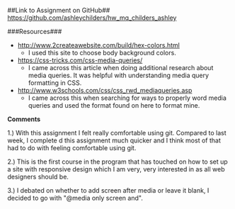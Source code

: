 ##Link to Assignment on GitHub##
https://github.com/ashleychilders/hw_mq_childers_ashley

###Resources###

-  http://www.2createawebsite.com/build/hex-colors.html
	- I used this site to choose body background colors.
- https://css-tricks.com/css-media-queries/
    - I came across this article when doing additional research about media queries. It was helpful with understanding media query formatting in CSS.
- http://www.w3schools.com/css/css_rwd_mediaqueries.asp
    - I came across this when searching for ways to properly word media queries and used the format found on here to format mine.

**Comments**

1.) With this assignment I felt really comfortable using git. Compared to last week, I complete d this assignment much quicker and I think most of that had to do with feeling comfortable using git.

2.) This is the first course in the program that has touched on how to set up a site with responsive design which I am very, very interested in as all web designers should be.  

3.) I debated on whether to add screen after media or leave it blank, I decided to go with "@media only screen and".
